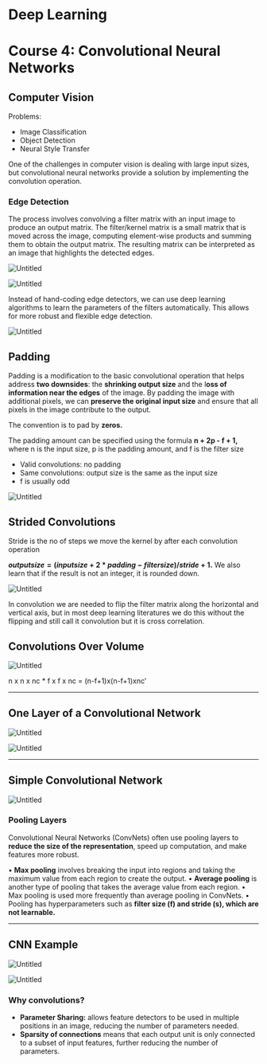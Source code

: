 # Deep Learning

# Course 4: Convolutional Neural Networks

## Computer Vision

Problems:

- Image Classification
- Object Detection
- Neural Style Transfer

One of the challenges in computer vision is dealing with large input sizes, but convolutional neural networks provide a solution by implementing the convolution operation.

### Edge Detection

The process involves convolving a filter matrix with an input image to produce an output matrix. The filter/kernel matrix is a small matrix that is moved across the image, computing element-wise products and summing them to obtain the output matrix. The resulting matrix can be interpreted as an image that highlights the detected edges.

![Untitled](Deep%20Learning%208dcaec6fa9734afb8acadc409ee154b6/Untitled.png)

![Untitled](Deep%20Learning%208dcaec6fa9734afb8acadc409ee154b6/Untitled%201.png)

Instead of hand-coding edge detectors, we can use deep learning algorithms to learn the parameters of the filters automatically. This allows for more robust and flexible edge detection. 

![Untitled](Deep%20Learning%208dcaec6fa9734afb8acadc409ee154b6/Untitled%202.png)

## Padding

Padding is a modification to the basic convolutional operation that helps address **two downsides**: the **shrinking output size** and the l**oss of information near the edges** of the image. By padding the image with additional pixels, we can **preserve the original input size** and ensure that all pixels in the image contribute to the output. 

The convention is to pad by **zeros.**

The padding amount can be specified using the formula **n + 2p - f + 1,** where n is the input size, p is the padding amount, and f is the filter size

- Valid convolutions: no padding
- Same convolutions: output size is the same as the input size
- f is usually odd

![Untitled](Deep%20Learning%208dcaec6fa9734afb8acadc409ee154b6/Untitled%203.png)

## Strided Convolutions

Stride is the no of steps we move the kernel by after each convolution operation

**$output size = (input size + 2 * padding - filter size) / stride + 1$.** We also learn that if the result is not an integer, it is rounded down. 

![Untitled](Deep%20Learning%208dcaec6fa9734afb8acadc409ee154b6/Untitled%204.png)

In convolution we are needed to flip the filter matrix along the horizontal and vertical axis, but in most deep learning literatures we do this without the flipping and still call it convolution but it is cross correlation.

## Convolutions Over Volume

![Untitled](Deep%20Learning%208dcaec6fa9734afb8acadc409ee154b6/Untitled%205.png)

n x n x nc * f x f x nc = (n-f+1)x(n-f+1)xnc’

---

## One Layer of a Convolutional Network

![Untitled](Deep%20Learning%208dcaec6fa9734afb8acadc409ee154b6/Untitled%206.png)

![Untitled](Deep%20Learning%208dcaec6fa9734afb8acadc409ee154b6/Untitled%207.png)

---

## Simple Convolutional Network

![Untitled](Deep%20Learning%208dcaec6fa9734afb8acadc409ee154b6/Untitled%208.png)

### Pooling Layers

Convolutional Neural Networks (ConvNets) often use pooling layers to **reduce the size of the representation**, speed up computation, and make features more robust.

• **Max pooling** involves breaking the input into regions and taking the maximum value from each region to create the output.
• **Average pooling** is another type of pooling that takes the average value from each region.
• Max pooling is used more frequently than average pooling in ConvNets.
• Pooling has hyperparameters such as **filter size (f) and stride (s), which are not learnable.**

---

## CNN Example

![Untitled](Deep%20Learning%208dcaec6fa9734afb8acadc409ee154b6/Untitled%209.png)

![Untitled](Deep%20Learning%208dcaec6fa9734afb8acadc409ee154b6/Untitled%2010.png)

### Why convolutions?

- **Parameter Sharing:** allows feature detectors to be used in multiple positions in an image, reducing the number of parameters needed.
- **Sparsity of connections** means that each output unit is only connected to a subset of input features, further reducing the number of parameters.